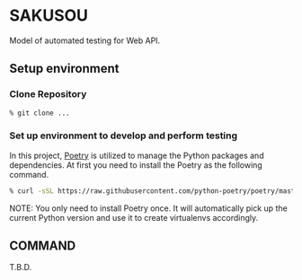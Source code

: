 # SAKUSOU

Model of automated testing for Web API.

## Setup environment

### Clone Repository

```bash
% git clone ...
```

### Set up environment to develop and perform testing

In this project, [Poetry](https://python-poetry.org/) is utilized to manage the Python packages and dependencies.
At first you need to install the Poetry as the following command.

```bash
% curl -sSL https://raw.githubusercontent.com/python-poetry/poetry/master/get-poetry.py | python -
```

NOTE: You only need to install Poetry once. It will automatically pick up the current Python version and use it to create virtualenvs accordingly.

## COMMAND

T.B.D.
